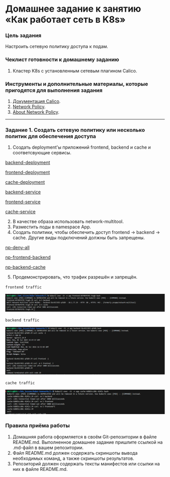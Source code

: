 # Домашнее задание к занятию «Как работает сеть в K8s»

### Цель задания

Настроить сетевую политику доступа к подам.

### Чеклист готовности к домашнему заданию

1. Кластер K8s с установленным сетевым плагином Calico.

### Инструменты и дополнительные материалы, которые пригодятся для выполнения задания

1. [Документация Calico](https://www.tigera.io/project-calico/).
2. [Network Policy](https://kubernetes.io/docs/concepts/services-networking/network-policies/).
3. [About Network Policy](https://docs.projectcalico.org/about/about-network-policy).

-----

### Задание 1. Создать сетевую политику или несколько политик для обеспечения доступа

1. Создать deployment'ы приложений frontend, backend и cache и соответсвующие сервисы.

[backend-deployment](https://github.com/Dmitrywh1/kuber-homeworks/blob/main/3.3/deployment-backend.yaml)

[frontend-deployment](https://github.com/Dmitrywh1/kuber-homeworks/blob/main/3.3/deployment-frontend.yaml)

[cache-deployment](https://github.com/Dmitrywh1/kuber-homeworks/blob/main/3.3/deployment-cache.yaml)

[backend-service](https://github.com/Dmitrywh1/kuber-homeworks/blob/main/3.3/service-backend.yaml)

[frontend-service](https://github.com/Dmitrywh1/kuber-homeworks/blob/main/3.3/service-frontend.yaml)

[cache-service](https://github.com/Dmitrywh1/kuber-homeworks/blob/main/3.3/service-cache.yaml)

2. В качестве образа использовать network-multitool.
3. Разместить поды в namespace App.
4. Создать политики, чтобы обеспечить доступ frontend -> backend -> cache. Другие виды подключений должны быть запрещены.

[np-deny-all](https://github.com/Dmitrywh1/kuber-homeworks/blob/main/3.3/np-deny-all.yaml)

[np-frontend-backend](https://github.com/Dmitrywh1/kuber-homeworks/blob/main/3.3/np-frontend-backend.yaml)

[np-backend-cache](https://github.com/Dmitrywh1/kuber-homeworks/blob/main/3.3/np-backend-cache.yaml)


5. Продемонстрировать, что трафик разрешён и запрещён.

`frontend traffic`

![alt text](img/image.png)

`backend traffic`

![alt text](img/image-1.png)

`cache traffic`

![alt text](img/image-2.png)

### Правила приёма работы

1. Домашняя работа оформляется в своём Git-репозитории в файле README.md. Выполненное домашнее задание пришлите ссылкой на .md-файл в вашем репозитории.
2. Файл README.md должен содержать скриншоты вывода необходимых команд, а также скриншоты результатов.
3. Репозиторий должен содержать тексты манифестов или ссылки на них в файле README.md.
